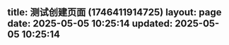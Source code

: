 title: 测试创建页面 (1746411914725)
layout: page
date: 2025-05-05 10:25:14
updated: 2025-05-05 10:25:14
---
